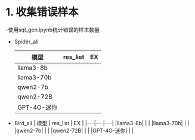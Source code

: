 # 1. 收集错误样本

-使用sql_gen.ipynb统计错误的样本数量

  - Spider_all
  
    | 模型 | res_list | EX |
    |---|---|---|
    |llama3-8b| | |
    |llama3-70b| | |
    |qwen2-7b| | |
    |qwen2-72B| | |
    |GPT-4O-迷你| | |

  - Bird_all
    | 模型 | res_list | EX |
    |---|---|---|
    |llama3-8b| | |
    |llama3-70b| | |
    |qwen2-7b| | |
    |qwen2-72B| | |
    |GPT-4O-迷你| | |
